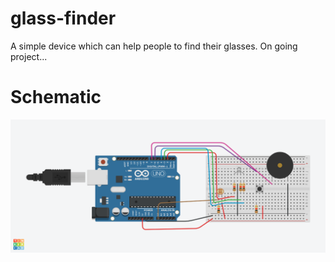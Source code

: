 # glass-finder

A simple device which can help people to find their glasses. 
On going project...<br>

# Schematic
![alt-text-1](https://github.com/hasibzunair/glass-finder/blob/master/glass%20finder%20simulation.png "title-1")
